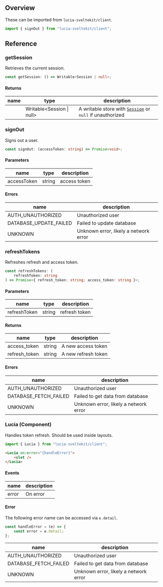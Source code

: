 ## Overview

These can be imported from `lucia-sveltekit/client`.

```ts
import { signOut } from "lucia-sveltekit/client";
```

## Reference

### getSession

Retrieves the current session.

```ts
const getSession: () => Writable<Session | null>;
```

#### Returns

| name | type                      | description                                                                            |
| ---- | ------------------------- | -------------------------------------------------------------------------------------- |
|      | Writable<Session \| null> | A writable store with [`Session`](/references/types#session) or `null` if unauthorized |

### signOut

Signs out a user.

```ts
const signOut: (accessToken: string) => Promise<void>;
```

#### Parameters

| name        | type   | description  |
| ----------- | ------ | ------------ |
| accessToken | string | access token |

#### Errors

| name                   | description                           |
| ---------------------- | ------------------------------------- |
| AUTH_UNAUTHORIZED      | Unauthorized user                     |
| DATABASE_UPDATE_FAILED | Failed to update database             |
| UNKNOWN                | Unknown error, likely a network error |

### refreshTokens

Refreshes refresh and access token.

```ts
const refreshTokens: (
    refreshToken: string
) => Promise<{ refresh_token: string; access_token: string }>;
```

#### Parameters

| name         | type   | description   |
| ------------ | ------ | ------------- |
| refreshToken | string | refresh token |

#### Returns

| name          | type   | description         |
| ------------- | ------ | ------------------- |
| access_token  | string | A new access token  |
| refresh_token | string | A new refresh token |

#### Errors

| name                  | description                           |
| --------------------- | ------------------------------------- |
| AUTH_UNAUTHORIZED     | Unauthorized user                     |
| DATABASE_FETCH_FAILED | Failed to get data from database      |
| UNKNOWN               | Unknown error, likely a network error |

### Lucia (Component)

Handles token refresh. Should be used inside layouts.

```ts
import { Lucia } from "lucia-sveltekit/client";
```

```html
<Lucia on:error="{handleError}">
    <slot />
</Lucia>
```

#### Events

| name  | description |
| ----- | ----------- |
| error | On error    |

#### Error

The following error name can be accessed via `e.detail`.

```ts
const handleError = (e) => {
    const error = e.detail;
};
```

| name                  | description                           |
| --------------------- | ------------------------------------- |
| AUTH_UNAUTHORIZED     | Unauthorized user                     |
| DATABASE_FETCH_FAILED | Failed to get data from database      |
| UNKNOWN               | Unknown error, likely a network error |
